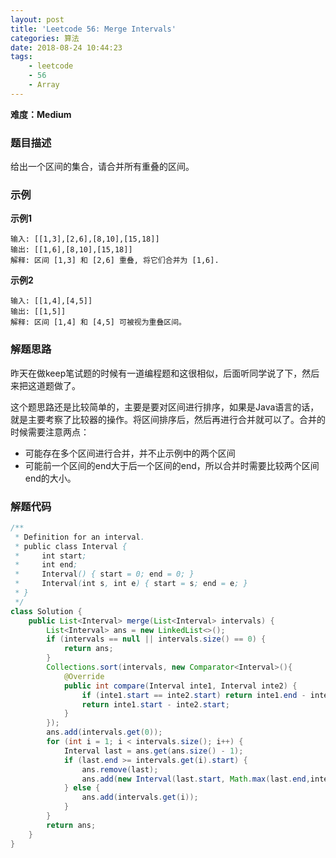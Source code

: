 ```yaml
---
layout: post
title: 'Leetcode 56: Merge Intervals'
categories: 算法
date: 2018-08-24 10:44:23
tags:
    - leetcode
    - 56
    - Array
---
```

**难度：Medium**
### 题目描述
给出一个区间的集合，请合并所有重叠的区间。

### 示例
**示例1**
```shell
输入: [[1,3],[2,6],[8,10],[15,18]]
输出: [[1,6],[8,10],[15,18]]
解释: 区间 [1,3] 和 [2,6] 重叠, 将它们合并为 [1,6].
```
<!--more-->

**示例2**
```shell
输入: [[1,4],[4,5]]
输出: [[1,5]]
解释: 区间 [1,4] 和 [4,5] 可被视为重叠区间。
```

### 解题思路
昨天在做keep笔试题的时候有一道编程题和这很相似，后面听同学说了下，然后来把这道题做了。

这个题思路还是比较简单的，主要是要对区间进行排序，如果是Java语言的话，就是主要考察了比较器的操作。将区间排序后，然后再进行合并就可以了。合并的时候需要注意两点：
* 可能存在多个区间进行合并，并不止示例中的两个区间
* 可能前一个区间的end大于后一个区间的end，所以合并时需要比较两个区间end的大小。

### 解题代码
```Java
/**
 * Definition for an interval.
 * public class Interval {
 *     int start;
 *     int end;
 *     Interval() { start = 0; end = 0; }
 *     Interval(int s, int e) { start = s; end = e; }
 * }
 */
class Solution {
    public List<Interval> merge(List<Interval> intervals) {
        List<Interval> ans = new LinkedList<>();
        if (intervals == null || intervals.size() == 0) {
            return ans;
        }
        Collections.sort(intervals, new Comparator<Interval>(){
            @Override
            public int compare(Interval inte1, Interval inte2) {
                if (inte1.start == inte2.start) return inte1.end - inte2.end;
                return inte1.start - inte2.start;
            }
        });
        ans.add(intervals.get(0));
        for (int i = 1; i < intervals.size(); i++) {
            Interval last = ans.get(ans.size() - 1);
            if (last.end >= intervals.get(i).start) {
                ans.remove(last);
                ans.add(new Interval(last.start, Math.max(last.end,intervals.get(i).end)));
            } else {
                ans.add(intervals.get(i));
            }
        }
        return ans;
    }
}

```